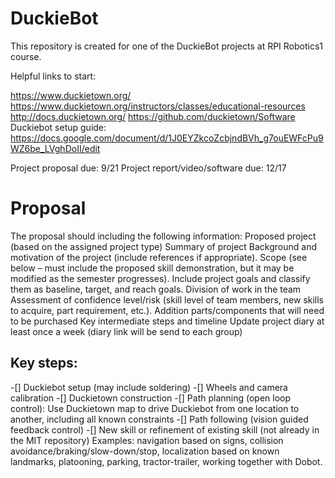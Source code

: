 # DuckieBot

This repository is created for one of the DuckieBot projects at RPI Robotics1 course.  

Helpful links to start:

https://www.duckietown.org/
https://www.duckietown.org/instructors/classes/educational-resources
http://docs.duckietown.org/
https://github.com/duckietown/Software
Duckiebot setup guide: https://docs.google.com/document/d/1J0EYZkcoZcbjndBVh_g7ouEWFcPu9WZ6be_LVghDoII/edit

Project proposal due: 9/21
Project report/video/software due: 12/17

# Proposal
The proposal should including the following information:
Proposed project (based on the assigned project type)
Summary of project 
Background and motivation of the project (include references if appropriate).
Scope (see below – must include the proposed skill demonstration, but it may be modified as the semester progresses).  Include project goals and classify them as baseline, target, and reach goals.
Division of work in the team
Assessment of confidence level/risk (skill level of team members, new skills to acquire, part requirement, etc.).
Addition parts/components that will need to be purchased
Key intermediate steps and timeline
Update project diary at least once a week (diary link will be send to each group)

## Key steps:
-[] Duckiebot setup (may include soldering) 
-[] Wheels and camera calibration 
-[] Duckietown construction
-[] Path planning (open loop control): Use Duckietown map to drive Duckiebot from one location to another, including all known constraints
-[] Path following (vision guided feedback control)
-[] New skill or refinement of existing skill (not already in the MIT repository) Examples: navigation based on signs, collision avoidance/braking/slow-down/stop, localization based on known landmarks, platooning, parking, tractor-trailer, working together with Dobot.
